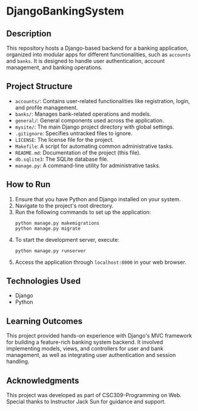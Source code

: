 # DjangoBankingSystem

## Description
This repository hosts a Django-based backend for a banking application, organized into modular apps for different functionalities, such as `accounts` and `banks`. It is designed to handle user authentication, account management, and banking operations.

## Project Structure
- `accounts/`: Contains user-related functionalities like registration, login, and profile management.
- `banks/`: Manages bank-related operations and models.
- `general/`: General components used across the application.
- `mysite/`: The main Django project directory with global settings.
- `.gitignore`: Specifies untracked files to ignore.
- `LICENSE`: The license file for the project.
- `Makefile`: A script for automating common administrative tasks.
- `README.md`: Documentation of the project (this file).
- `db.sqlite3`: The SQLite database file.
- `manage.py`: A command-line utility for administrative tasks.

## How to Run
1. Ensure that you have Python and Django installed on your system.
2. Navigate to the project's root directory.
3. Run the following commands to set up the application:
   ```
   python manage.py makemigrations
   python manage.py migrate
   ```
5. To start the development server, execute:
   ```
   python manage.py runserver
   ```
7. Access the application through `localhost:8000` in your web browser.

## Technologies Used
- Django
- Python

## Learning Outcomes
This project provided hands-on experience with Django's MVC framework for building a feature-rich banking system backend. It involved implementing models, views, and controllers for user and bank management, as well as integrating user authentication and session handling.

## Acknowledgments
This project was developed as part of CSC309-Programming on Web. Special thanks to Instructor Jack Sun for guidance and support.
